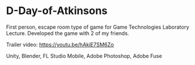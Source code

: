 # D-Day-of-Atkinsons
First person, escape room type of game for Game Technologies Laboratory Lecture. Developed the game with 2 of my friends. 

Trailer video: https://youtu.be/hAkiE7SM6Zo

Unity, Blender, FL Studio Mobile, Adobe Photoshop, Adobe Fuse


